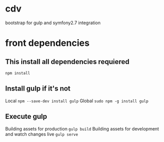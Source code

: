 
# cdv
bootstrap for gulp and symfony2.7 integration

# front dependencies
## This install all dependencies requiered
```npm install```

## Install gulp if it's not

Local
```npm --save-dev install gulp```
Global
```sudo npm -g install gulp```

## Execute gulp

Building assets for production
```gulp build```
Building assets for development and watch changes live
```gulp serve```
